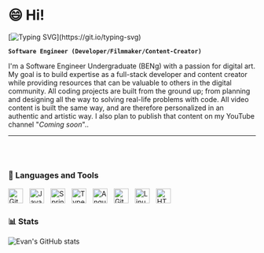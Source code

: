 # 😄 Hi!

[![Typing SVG](https://readme-typing-svg.demolab.com/?lines=Hi+welcome+to+my+GitHub!;I'm+Evan!;and+I’m+a+Software+Developer...;Hmmm...+sounds+too+serious;Well+then,+I’m+a+UI/UX+Designer?;Okay+I+got+it!..+I'm+a+Programmer?;Okay+you+know+what...;+I+like+coffee+and+creativity!!;)](https://git.io/typing-svg)

**`Software Engineer (Developer/Filmmaker/Content-Creator)`**

I'm a Software Engineer Undergraduate (BENg) with a passion for digital art. My goal is to build expertise as a full-stack developer and content creator while providing resources that can be valuable to others in the digital community. All coding projects are built from the ground up; from planning and designing all the way to solving real-life problems with code. All video content is built the same way, and are therefore personalized in an authentic and artistic way. I also plan to publish that content on my YouTube channel "*Coming soon*"..

---
<br/>

#


### 🧰 Languages and Tools

<img align="left" alt="GitHub" width="30px" style="padding-right:10px;" src="https://cdn.jsdelivr.net/gh/devicons/devicon/icons/github/github-original.svg" />
<img align="left" alt="Java" width="30px" style="padding-right:10px;" src="https://cdn.jsdelivr.net/gh/devicons/devicon@latest/icons/visualstudio/visualstudio-original.svg"/>
<img align="left" alt="Spring" width="30px" style="padding-right:10px;" src="https://cdn.jsdelivr.net/gh/devicons/devicon@latest/icons/vscode/vscode-original.svg" />
<img align="left" alt="TypeScript" width="30px" style="padding-right:10px;" src="https://cdn.jsdelivr.net/gh/devicons/devicon@latest/icons/ubuntu/ubuntu-original.svg" />
<img align="left" alt="Angular" width="30px" style="padding-right:10px;" src="https://cdn.jsdelivr.net/gh/devicons/devicon@latest/icons/python/python-original.svg" />
<img align="left" alt="Git" width="30px" style="padding-right:10px;" src="https://cdn.jsdelivr.net/gh/devicons/devicon@latest/icons/cplusplus/cplusplus-original.svg" />
<img align="left" alt="Linux" width="30px" style="padding-right:10px;" src="https://cdn.jsdelivr.net/gh/devicons/devicon/icons/linux/linux-original.svg" />
<img align="left" alt="HTML" width="30px" style="padding-right:10px;" src="https://cdn.jsdelivr.net/gh/devicons/devicon@latest/icons/mysql/mysql-original-wordmark.svg" />

<br />

#



### 📊 Stats

![Evan's GitHub stats](https://github-readme-stats.vercel.app/api?username=evan-balson&show_icons=true&theme=gruvbox)

<!-- ![GitHub Streak](https://streak-stats.demolab.com?user=ForrestKnight&theme=gruvbox&border_radius=4.5) -->

[youtube]: https://www.youtube.com/channel/UCo_hXS7iVdFIIYYKNuHFeiQ



<!--
**Evan-Balson/Evan-Balson** is a ✨ _special_ ✨ repository because its `README.md` (this file) appears on your GitHub profile.

Here are some ideas to get you started:

- 🔭 I’m currently working on ...
- [Evan Balson][youtube]
- 🌱 I’m currently learning ...
- 👯 I’m looking to collaborate on ...
- 🤔 I’m looking for help with ...
- 💬 Ask me about ...
- 📫 How to reach me: ...
- 😄 Pronouns: ...
- ⚡ Fun fact: ...
-->
